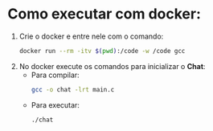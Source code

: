# Como executar com docker:

1. Crie o docker e entre nele com o comando:
    ``` sh
    docker run --rm -itv $(pwd):/code -w /code gcc
    ```
1. No docker execute os comandos para inicializar o **Chat**: 
    * Para compilar:
        ``` sh
        gcc -o chat -lrt main.c
        ```
    * Para executar:
        ``` sh
        ./chat
        ```

